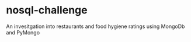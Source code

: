 # nosql-challenge

An invesitgation into restaurants and food hygiene ratings using MongoDb and PyMongo
